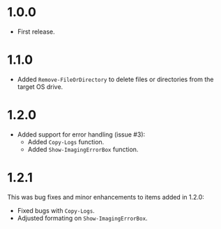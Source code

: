 # 1.0.0
* First release.

# 1.1.0
* Added `Remove-FileOrDirectory` to delete files or directories from the target OS drive.

# 1.2.0
* Added support for error handling (issue #3):
    * Added `Copy-Logs` function.
    * Added `Show-ImagingErrorBox` function.

# 1.2.1
This was bug fixes and minor enhancements to items added in 1.2.0:
* Fixed bugs with `Copy-Logs`.
* Adjusted formating on `Show-ImagingErrorBox`.